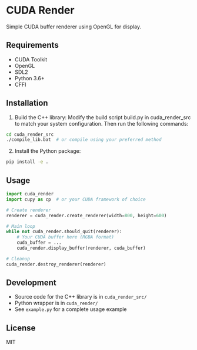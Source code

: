 # CUDA Render

Simple CUDA buffer renderer using OpenGL for display.

## Requirements
- CUDA Toolkit
- OpenGL
- SDL2
- Python 3.6+
- CFFI

## Installation

1. Build the C++ library:
Modify the build script build.py in cuda_render_src to match your system configuration.
Then run the following commands:
```bash
cd cuda_render_src
./compile_lib.bat  # or compile using your preferred method
```

2. Install the Python package:
```bash
pip install -e .
```

## Usage

```python
import cuda_render
import cupy as cp  # or your CUDA framework of choice

# Create renderer
renderer = cuda_render.create_renderer(width=800, height=600)

# Main loop
while not cuda_render.should_quit(renderer):
    # Your CUDA buffer here (RGBA format)
    cuda_buffer = ...  
    cuda_render.display_buffer(renderer, cuda_buffer)

# Cleanup
cuda_render.destroy_renderer(renderer)
```

## Development
- Source code for the C++ library is in `cuda_render_src/`
- Python wrapper is in `cuda_render/`
- See `example.py` for a complete usage example

## License
MIT